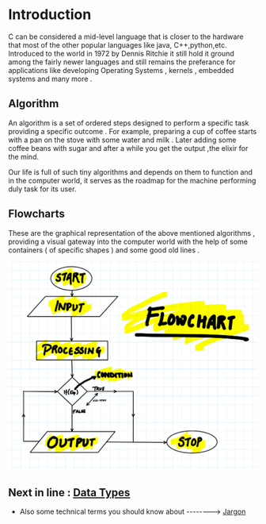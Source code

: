 # Introduction
C can be considered a mid-level language that is closer to the hardware that most of the other popular languages like java, C++,python,etc.
Introduced to the world in 1972 by Dennis Ritchie it still hold it ground among the fairly newer languages and still remains the preferance for applications like developing Operating Systems , kernels , embedded systems and many more .

## Algorithm

An algorithm is a set of ordered steps designed to perform a specific task providing a specific outcome .
For example, preparing a cup of coffee starts with a pan on the stove with some water and milk . Later adding some coffee beans with sugar and after  a while you get the output ,the elixir for the mind.

Our life is full of such tiny algorithms and depends on them to function and in the computer world, it serves as the roadmap for the machine performing duly task for its user.

## Flowcharts 

These are the graphical representation of the above mentioned algorithms , providing a visual gateway into the computer world with the help of some containers ( of specific shapes ) and some good old lines .

<img src="https://github.com/aryan-0102/Learning_C/blob/main/Assets/Flowchart.jpg" alt="Flowchart">

## Next in line : [Data Types](#Data_types.md)

*   Also some technical terms you should know about  --------> [Jargon](#Jargon.md)





